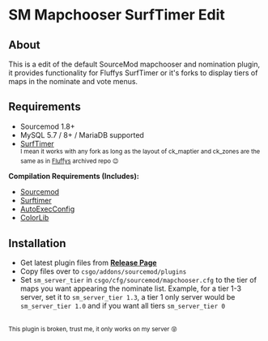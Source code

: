 # SM Mapchooser SurfTimer Edit

## About

This is a edit of the default SourceMod mapchooser and nomination plugin, it provides functionality for Fluffys SurfTimer or it's forks to display tiers of maps in the nominate and vote menus.

## Requirements

* Sourcemod 1.8+
* MySQL 5.7 / 8+ / MariaDB supported
* [SurfTimer](https://github.com/surftimer/Surftimer-Official)
<br><sup>I mean it works with any fork as long as the layout of ck_maptier and ck_zones are the same as in [Fluffys](https://github.com/fluffyst/Surftimer) archived repo :wink:</sup>

**Compilation Requirements (Includes):**

* [Sourcemod](https://www.sourcemod.net/downloads.php?branch=stable)
* [Surftimer](https://github.com/surftimer/Surftimer-olokos/tree/master/addons/sourcemod/scripting/include)
* [AutoExecConfig](https://github.com/Impact123/AutoExecConfig)
* [ColorLib](https://github.com/c0rp3n/colorlib-sm)

## Installation

* Get latest plugin files from **[Release Page](https://github.com/qawery-just-sad/surftimer-mapchooser/releases)**
* Copy files over to `csgo/addons/sourcemod/plugins`
* Set `sm_server_tier` in `csgo/cfg/sourcemod/mapchooser.cfg` to the tier of maps you want appearing the nominate list. Example, for a tier 1-3 server, set it to `sm_server_tier 1.3`, a tier 1 only server would be `sm_server_tier 1.0` and if you want all tiers `sm_server_tier 0`

<br><sup>This plugin is broken, trust me, it only works on my server 😝</sup>
